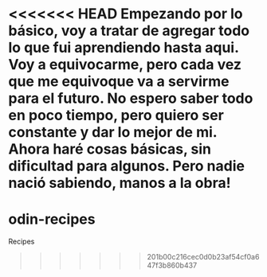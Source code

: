 <<<<<<< HEAD
Empezando por lo básico, voy a tratar de agregar todo lo que fui aprendiendo hasta aqui. Voy a equivocarme, pero cada vez que me equivoque va a servirme para el futuro. No espero saber todo en poco tiempo, pero quiero ser constante y dar lo mejor de mi.
Ahora haré cosas básicas, sin dificultad para algunos. Pero nadie nació sabiendo, manos a la obra!
=======
# odin-recipes
Recipes
>>>>>>> 201b00c216cec0d0b23af54cf0a647f3b860b437
